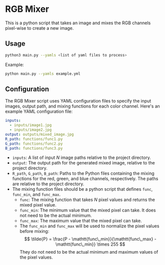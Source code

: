 # RGB Mixer
This is a python script that takes an image and mixes the RGB channels pixel-wise to create a new image. 

## Usage
```bash
python3 main.py --yamls <list of yaml files to process>
``` 
Example:
```bash
python main.py --yamls example.yml
```

## Configuration
The RGB Mixer script uses YAML configuration files to specify the input images, output path, and mixing functions for each color channel. Here's an example YAML configuration file:
```yaml
inputs:
  - inputs/image1.jpg
  - inputs/image2.jpg
output: outputs/mixed_image.jpg
R_path: functions/func1.py
G_path: functions/func2.py
B_path: functions/func3.py
```
- `inputs`: A list of input $N$ image paths relative to the project directory.
- `output`: The output path for the generated mixed image, relative to the project directory.
- `R_path`, `G_path`, `B_path`: Paths to the Python files containing the mixing functions for the red, green, and blue channels, respectively. The paths are relative to the project directory.
- The mixing function files should be a python script that defines `func`, `func_min`, and `func_max`.
    - `func`: The mixing function that takes $N$ pixel values and returns the mixed pixel value.
    - `func_min`: The minimum value that the mixed pixel can take. It does not need to be the actual minimum.
    - `func_max`: The maximum value that the mixed pixel can take. 
    - The `func_min` and `func_max` will be used to normalize the pixel values before mixing:
    $$
    \tilde{P} = \frac{P - \mathtt{func\_min}}{\mathtt{func\_max} - \mathtt{func\_min}} \times 255
    $$
    They do not need to be the actual minimum and maximum values of the pixel values. 